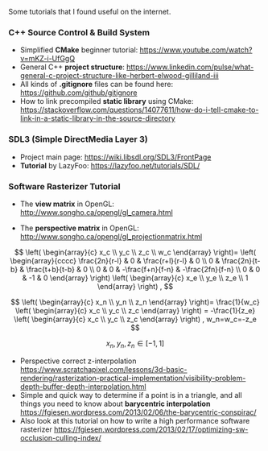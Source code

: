 Some tutorials that I found useful on the internet.

### C++ Source Control & Build System

* Simplified **CMake** beginner tutorial:
  https://www.youtube.com/watch?v=mKZ-i-UfGgQ
* General C++ **project structure**: 
  https://www.linkedin.com/pulse/what-general-c-project-structure-like-herbert-elwood-gilliland-iii
* All kinds of **.gitignore** files can be found here:
  https://github.com/github/gitignore
* How to link precompiled **static library** using CMake:
  https://stackoverflow.com/questions/14077611/how-do-i-tell-cmake-to-link-in-a-static-library-in-the-source-directory

### SDL3 (Simple DirectMedia Layer 3)
* Project main page:
  https://wiki.libsdl.org/SDL3/FrontPage
* **Tutorial** by LazyFoo:
  https://lazyfoo.net/tutorials/SDL/

### Software Rasterizer Tutorial

* The **view matrix** in OpenGL:
  http://www.songho.ca/opengl/gl_camera.html

* The **perspective matrix** in OpenGL:
  http://www.songho.ca/opengl/gl_projectionmatrix.html

$$
\left(
\begin{array}{c}
  x_c \\ y_c \\ z_c \\ w_c 
\end{array}
\right)=
\left(
\begin{array}{cccc}
  \frac{2n}{r-l} & 0 & \frac{r+l}{r-l} & 0	\\
  0 & \frac{2n}{t-b} & \frac{t+b}{t-b} & 0	\\
  0 & 0 & -\frac{f+n}{f-n} & -\frac{2fn}{f-n}	\\
  0 & 0 & -1 & 0
\end{array}
\right)
\left(
\begin{array}{c}
  x_e \\ y_e \\ z_e \\ 1 
\end{array}
\right) ,
$$

$$
\left(
\begin{array}{c}
  x_n \\ y_n \\ z_n 
\end{array}
\right)=
\frac{1}{w_c}
\left(
\begin{array}{c}
  x_c \\ y_c \\ z_c 
\end{array}
\right) = 
-\frac{1}{z_e}
\left(
\begin{array}{c}
  x_c \\ y_c \\ z_c 
\end{array}
\right)
,
w_n=w_c=-z_e
$$

$$
x_n, y_n, z_n \in [-1,1]
$$

* Perspective correct z-interpolation
  https://www.scratchapixel.com/lessons/3d-basic-rendering/rasterization-practical-implementation/visibility-problem-depth-buffer-depth-interpolation.html
* Simple and quick way to determine if a point is in a triangle, and all things you need to know about **barycentric interpolation**
  https://fgiesen.wordpress.com/2013/02/06/the-barycentric-conspirac/
* Also look at this tutorial on how to write a high performance software rasterizer
  https://fgiesen.wordpress.com/2013/02/17/optimizing-sw-occlusion-culling-index/
